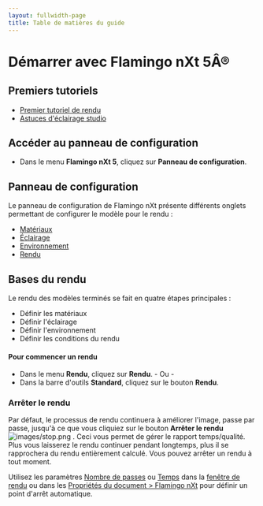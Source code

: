 ```yaml
---
layout: fullwidth-page
title: Table de matières du guide
---
```


<!-- TODO: Liens pour la mise à jour : "First Rendering Tutorial" and everything below "Rendering Basics" -->

# Démarrer avec Flamingo nXt 5Â®

## Premiers tutoriels
* [Premier tutoriel de rendu]({{site.baseurl}}/{{page.language}}/flamingo/5/guides/getting-started-tutorial.html)
* [Astuces d'éclairage studio]({{site.baseurl}}/{{page.language}}/flamingo/5/guides/studio-lighting-basics.html)

## Accéder au panneau de configuration
  * Dans le menu **Flamingo nXt 5**, cliquez sur **Panneau de configuration**.

## Panneau de configuration
Le panneau de configuration de Flamingo nXt présente différents onglets permettant de configurer le modèle pour le rendu :

 *  [Matériaux]({{site.baseurl}}/{{page.language}}/flamingo/5/help/libraries.html#material)
 *  [Éclairage]({{site.baseurl}}/{{page.language}}/flamingo/5/help/lighting-tab.html)
 *  [Environnement]({{site.baseurl}}/{{page.language}}/flamingo/5/help/environment-tab.html)
 *  [Rendu]({{site.baseurl}}/{{page.language}}/flamingo/5/help/render-tab.html)

## Bases du rendu

Le rendu des modèles terminés se fait en quatre étapes principales :

 *  Définir les matériaux
 *  Définir l'éclairage
 *  Définir l'environnement
 *  Définir les conditions du rendu

#### Pour commencer un rendu

 * Dans le menu **Rendu**, cliquez sur **Rendu**.
           - Ou -
 * Dans la barre d'outils **Standard**, cliquez sur le bouton **Rendu**.

### Arrêter le rendu


Par défaut, le processus de rendu continuera à améliorer l'image, passe par passe, jusqu'à ce que vous cliquiez sur le bouton **Arrêter le rendu** ![images/stop.png](images/stop.png) . Ceci vous permet de gérer le rapport temps/qualité. Plus vous laisserez le rendu continuer pendant longtemps, plus il se rapprochera du rendu entièrement calculé. Vous pouvez arrêter un rendu à tout moment.


Utilisez les paramètres [Nombre de passes](..render\render-window.html#number-of-passes) ou [Temps](..render\render-window.html#time) dans la [fenêtre de rendu](..render\render-window.html) ou dans les [Propriétés du document > Flamingo nXt](..render\documentproperties-flamingo.html) pour définir un point d'arrêt automatique.

&#160;